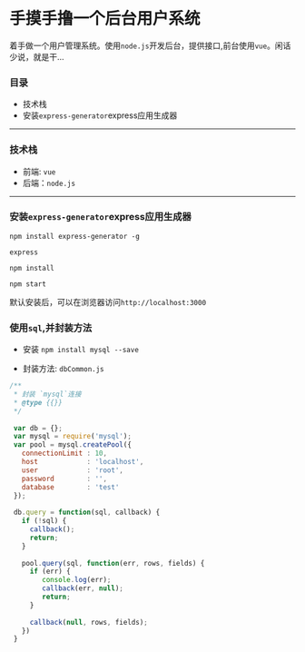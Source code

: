 # 手摸手撸一个后台用户系统


着手做一个用户管理系统。使用`node.js`开发后台，提供接口,前台使用`vue`。闲话少说，就是干...

### 目录

* 技术栈
* 安装`express-generator`express应用生成器

<hr>

### 技术栈

* 前端: `vue`
* 后端：`node.js`

<hr>

### 安装`express-generator`express应用生成器

```
npm install express-generator -g

express

npm install 

npm start
```

默认安装后，可以在浏览器访问`http://localhost:3000`


### 使用`sql`,并封装方法

* 安装 `npm install mysql --save`

* 封装方法: `dbCommon.js`
```js
/**
 * 封装 `mysql`连接
 * @type {{}}
 */
 
 var db = {};
 var mysql = require('mysql');
 var pool = mysql.createPool({
   connectionLimit : 10,
   host            : 'localhost',
   user            : 'root',
   password        : '',
   database        : 'test'
 });
 
 db.query = function(sql, callback) {
   if (!sql) {
     callback();
     return;
   }
   
   pool.query(sql, function(err, rows, fields) {
     if (err) {
        console.log(err);
        callback(err, null);
        return;
     }
     
     callback(null, rows, fields);
   })
 }
```





